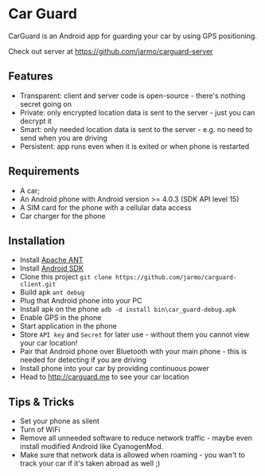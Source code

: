 Car Guard
===============

CarGuard is an Android app for guarding your car by using GPS positioning.

Check out server at https://github.com/jarmo/carguard-server


Features
---------------

* Transparent: client and server code is open-source - there's nothing secret going on
* Private: only encrypted location data is sent to the server - just you can decrypt it
* Smart: only needed location data is sent to the server - e.g. no need to send when you are driving
* Persistent: app runs even when it is exited or when phone is restarted


Requirements
---------------

* A car;
* An Android phone with Android version >= 4.0.3 (SDK API level 15)
* A SIM card for the phone with a cellular data access
* Car charger for the phone


Installation
---------------

* Install [Apache ANT](http://ant.apache.org/)
* Install [Android SDK](http://developer.android.com/sdk)
* Clone this project `git clone https://github.com/jarmo/carguard-client.git`
* Build apk `ant debug`
* Plug that Android phone into your PC
* Install apk on the phone `adb -d install bin\car_guard-debug.apk`
* Enable GPS in the phone
* Start application in the phone
* Store `API key` and `Secret` for later use - without them you cannot view your car location!
* Pair that Android phone over Bluetooth with your main phone - this is needed for detecting if you are driving
* Install phone into your car by providing continuous power
* Head to http://carguard.me to see your car location


Tips & Tricks
---------------

* Set your phone as silent
* Turn of WiFi
* Remove all unneeded software to reduce network traffic - maybe even install modified Android like CyanogenMod.
* Make sure that network data is allowed when roaming - you wan't to track your car if it's taken abroad as well ;)
